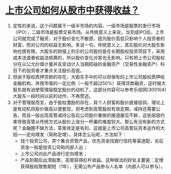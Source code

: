# [上市公司如何从股市中获得收益？](https://www.zhihu.com/question/22003731/answer/36445052)
1. 定性的来说，这个问题属于一级半市场的内容。一级市场是股票的发行市场（IPO），二级市场是股票交易市场。从传统意义上来说，当完成IPO后，上市公司就完成了融资，对于股价变化不敏感，因为股价高低只影响个人投资者的财富，而对公司的权益无影响。多说一句，传统意义上，其实股价对大股东影响也很有限，大股东的财报上列示的公司股份是在长期股权投资项目下，采用成本法或者权益法核算的，所以股价变化对其也无影响。只有把上市公司股权分在以公允价值计量并且变动计入当期损益的金融资产（交易性金融资产）科目下的投资者才重点关注股价高低。
2. 但由于股权质押贷款的存在，大股东手中的可以将保有的上市公司股权质押给金融机构，并按市值的一定比例（一般不超过50%）获得贷款融资，这时候大股东就有迫使管理层稳定股价的动机了，这部分内容可以参考乐视网(300104)大股东一段时间以前的动作，不再赘述。
3. 对于管理层而言，由于股权激励的存在，其个人财富和股价直接挂钩，理论上是有动机将股价做高以便套现，但考虑到高管股权有锁定期，减持还需要公告，而且一般出现高管减持公告后公司股价重挫的报道屡见不鲜，这些层层约束导致高管从传统方式从股价上涨分一杯羹的难度较大。那么有没有新的方式呢？金融圈不缺方法，答案肯定是有的，这就是上市公司高管玩资本运作的大招——定向增发（简称定增）。具体怎么玩呢，方法如下：
    - 找个投资公司，弄个集合资管产品，优先资金找银行信托等渠道配，劣后资金一般是投资公司和内部人出；
    - 上市公司对此产品进行定向增发；
    - 产品到期后出清股票，高管获得杠杆收益。这种做法的好处主要是：定增获得股权限售期短（1年），无需公布产品参与人名单（内部人可以参与）。


